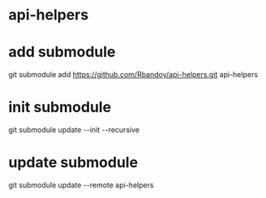 # api-helpers

# add submodule
git submodule add https://github.com/Rbandoy/api-helpers.git api-helpers

# init submodule
git submodule update --init --recursive

# update submodule
git submodule update --remote api-helpers
